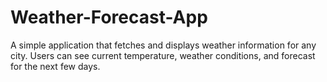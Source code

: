 # Weather-Forecast-App
A simple application that fetches and displays weather information for any city. Users can see current temperature, weather conditions, and forecast for the next few days.
